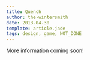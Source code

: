```yaml
---
title: Quench
author: the-wintersmith
date: 2013-04-30
template: article.jade
tags: design, game, NOT_DONE
---
```


More information coming soon!